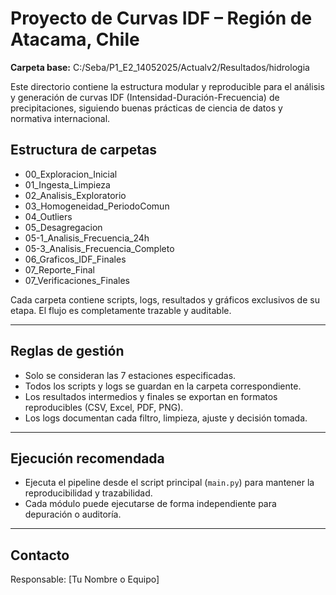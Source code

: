 # Proyecto de Curvas IDF – Región de Atacama, Chile

**Carpeta base:** C:/Seba/P1_E2_14052025/Actualv2/Resultados/hidrologia

Este directorio contiene la estructura modular y reproducible para el análisis y generación de curvas IDF (Intensidad-Duración-Frecuencia) de precipitaciones, siguiendo buenas prácticas de ciencia de datos y normativa internacional.

## Estructura de carpetas

- 00_Exploracion_Inicial
- 01_Ingesta_Limpieza
- 02_Analisis_Exploratorio
- 03_Homogeneidad_PeriodoComun
- 04_Outliers
- 05_Desagregacion
- 05-1_Analisis_Frecuencia_24h
- 05-3_Analisis_Frecuencia_Completo
- 06_Graficos_IDF_Finales
- 07_Reporte_Final
- 07_Verificaciones_Finales

Cada carpeta contiene scripts, logs, resultados y gráficos exclusivos de su etapa. El flujo es completamente trazable y auditable.

---

## Reglas de gestión
- Solo se consideran las 7 estaciones especificadas.
- Todos los scripts y logs se guardan en la carpeta correspondiente.
- Los resultados intermedios y finales se exportan en formatos reproducibles (CSV, Excel, PDF, PNG).
- Los logs documentan cada filtro, limpieza, ajuste y decisión tomada.

---

## Ejecución recomendada
- Ejecuta el pipeline desde el script principal (`main.py`) para mantener la reproducibilidad y trazabilidad.
- Cada módulo puede ejecutarse de forma independiente para depuración o auditoría.

---

## Contacto
Responsable: [Tu Nombre o Equipo]
